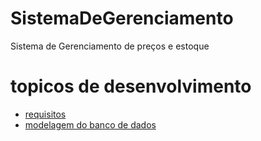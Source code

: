 # SistemaDeGerenciamento
Sistema de Gerenciamento de preços e estoque

# topicos de desenvolvimento
- [requisitos]()
- [modelagem do banco de dados]()
